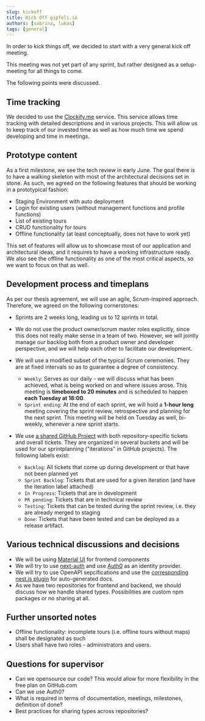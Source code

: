 ```yaml
---
slug: kickoff 
title: Kick Off gipfeli.io 
authors: [sabrina, lukas]
tags: [general]
---
```


In order to kick things off, we decided to start with a very general kick off meeting.

This meeting was not yet part of any sprint, but rather designed as a setup-meeting for all things to come.

<!--truncate-->

The following points were discussed.

## Time tracking

We decided to use the [Clockify.me](https://clockify.me/) service. This service allows time tracking with detailed
descriptions and in various projects. This will allow us to keep track of our invested time as well as how much time we
spend developing and time in meetings.

## Prototype content

As a first milestone, we see the tech review in early June. The goal there is to have a walking skeleton with most of
the architectural decisions set in stone. As such, we agreed on the following features that should be working in a
prototypical fashion:

* Staging Environment with auto deployment
* Login for existing users (without management functions and profile functions)
* List of existing tours
* CRUD functionality for tours
* Offline functionality (at least conceptually, does not have to work yet)

This set of features will allow us to showcase most of our application and architectural ideas, and it requires to have
a working infrastructure ready. We also see the offline functionality as one of the most critical aspects, so we want to
focus on that as well.

## Development process and timeplans

As per our thesis agreement, we will use an agile, Scrum-inspired approach. Therefore, we agreed on the following
cornerstones:

* Sprints are 2 weeks long, leading us to 12 sprints in total.
* We do not use the product owner/scrum master roles explicitly, since this does not really make sense in a team of two.
  However, we will jointly manage our backlog both from a product owner and developer perspective, and we will help each
  other to facilitate our development.
* We will use a modified subset of the typical Scrum ceremonies. They are at fixed intervals so as to guarantee a degree
  of consistency.
    * `Weekly`: Serves as our daily - we will discuss what has been achieved, what is being worked on and where issues
      arose. This meeting is **timeboxed to 20 minutes** and is scheduled to happen **each Tuesday at 18:00**.
    * `Sprint ending`: At the end of each sprint, we will hold a **1-hour long** meeting covering the sprint review,
      retrospective and planning for the next sprint. This meeting will be held on Tuesday as well, bi-weekly, whenever
      a new sprint starts.
* We use [a shared GitHub Project](https://github.com/orgs/gipfeli-io/projects/1) with both repository-specific tickets
  and overall tickets. They are organized in several buckets and will be used for our sprintplanning ("iterations" in
  GitHub projects). The following labels exist:

    * `Backlog`: All tickets that come up during development or that have not been planned yet
    * `Sprint Backlog`: Tickets that are used for a given iteration (and have the iteration label attached)
    * `In Progress`: Tickets that are in development
    * `PR pending`: Tickets that are in technical review
    * `Testing`: Tickets that can be tested during the sprint review, i.e. they are already merged to staging
    * `Done`: Tickets that have been tested and can be deployed as a release artifact.

## Various technical discussions and decisions

* We will be using [Material UI](https://mui.com/) for frontend components
* We will try to use [next-auth](https://next-auth.js.org/) and use [Auth0](https://auth0.com/) as an identity provider.
* We will try to use OpenAPI sepcifications and use
  the [corresponding nest.js plugin](https://docs.nestjs.com/openapi/introduction) for auto-generated docs.
* As we have two repositories for frontend and backend, we should discuss how we handle shared types. Possibilities are
  custom npm packages or no sharing at all.

## Further unsorted notes

* Offline functionality: incomplete tours (i.e. offline tours without maps) shall be designated as such
* Users shall have two roles - administrators and users.

## Questions for supervisor

* Can we opensource our code? This would allow for more flexibility in the free plan on GitHub.com
* Can we use Auth0?
* What is required in terms of documentation, meetings, milestones, definition of done?
* Best practices for sharing types across repositories?